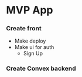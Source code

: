 # MVP App

### Create front

- Make deploy
- Make ui for auth
  - Sign Up

### Create Convex backend
